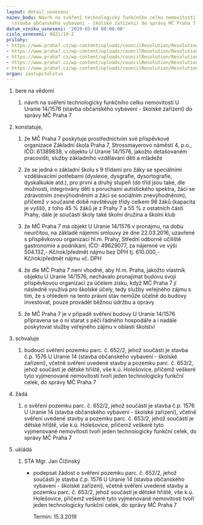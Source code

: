 ```yaml
---
layout: detail_usneseni
nazev_bodu: Návrh na svěření technologicky funkčního celku nemovitostí U Uranie 14/1576
  (stavba občanského vybavení - školské zařízení) do správy MČ Praha 7
datum_vzniku_usneseni: '2019-03-04 00:00:00'
cislo_usneseni: 0021/19-Z
prilohy:
- https://www.praha7.cz/wp-content/uploads/councilResolution/Resolutions/30657/export/01_svereni1576~434416.docx
- https://www.praha7.cz/wp-content/uploads/councilResolution/Resolutions/30657/export/02_svereni1576~434415.pdf
- https://www.praha7.cz/wp-content/uploads/councilResolution/Resolutions/30657/export/03_svereni1576~434414.pdf
- https://www.praha7.cz/wp-content/uploads/councilResolution/Resolutions/30657/export/04_svereni1576~434413.pdf
- https://www.praha7.cz/wp-content/uploads/councilResolution/Resolutions/30657/export/export~434730.pdf
organ: zastupitelstvo
---
```

<ol id="urzList" class="urzList_view"><li class="urzClass1" id=""><span name="1">bere na vědomí</span><ol class="urzOlClass decimal "><li class="urzClass2" id="" style="text-align: left;"><span><p>návrh na svěření technologicky funkčního celku nemovitostí U Uranie 14/1576 (stavba občanského vybavení - školské zařízení) do správy MČ Praha 7</p></span></li></ol></li><li class="urzClass1" id=""><span name="50">konstatuje,</span><ol class="urzOlClass decimal "><li class="urzClass2" id="" style="text-align: left;"><span><p>že MČ Praha 7 poskytuje prostřednictvím své příspěvkové organizace Základní škola Praha 7, Strossmayerovo náměstí 4, p.o., IČO: 61389838, v objektu U Uranie 14/1576, jakožto detašovaném pracovišti, služby základního vzdělávání dětí a mládeže<br></p></span></li><li class="urzClass2" id="" style="text-align: left;"><span><p>že se jedná o základní školu s 9 třídami pro žáky se speciálními vzdělávacími potřebami (dyslexie, dysgrafie, dysortografie, dyskalkukie atd.), pro první a druhý stupeň (do tříd jsou také, dle možností, integrovány děti s poruchami autistického spektra, žáci se zdravotním znevýhodněním a žáci se sociálním znevýhodněním), přičemž v současné době navštěvuje třídy celkem 98 žáků (kapacita je vyšší), z toho 45 % žáků je z Prahy 7 a 55 % z ostatních částí Prahy, dále je součástí školy také školní družina a školní klub</p></span></li><li class="urzClass2" id="" style="text-align: left;"><span><p>že MČ Praha 7 má objekt U Uranie 14/1576 v pronájmu, na dobu neurčitou, na základě nájemní smlouvy ze dne 22.03.2016, uzavřené s příspěvkovou organizací hl.m. Prahy, Střední odborné učiliště gastronomie a podnikání, IČO: 49629077, za nájemné ve výši 504.132,- Kč/rok/předmět nájmu bez DPH tj. 610.000,- Kč/rok/předmět nájmu vč. DPH<br></p></span></li><li class="urzClass2" id="" style="text-align: left;"><span><p>že dle MČ Praha 7 není vhodné, aby hl.m. Praha, jakožto vlastník objektu U Uranie 14/1576, nechávalo pronajímat budovu svojí příspěvkovou organizací za účelem zisku, když MČ Praha 7 jí následně využívá pro školské účely, tedy služby veřejného zájmu s tím, že s ohledem na tento právní stav nemůže účelně do budovy investovat, pouze provádět běžnou údržbu a opravy</p></span></li><li class="urzClass2" id="" style="text-align: left;"><span><p>že MČ Praha 7 je v případě svěření budovy U Uranie 14/1576 připravena se o ní starat s péčí řádného hospodáře a i nadále poskytovat služby veřejného zájmu v oblasti školství</p></span></li></ol></li><li class="urzClass1" id=""><span name="24">schvaluje</span><ol class="urzOlClass decimal " id=""><li class="urzClass2" id="" style="text-align: left;"><span><p>budoucí svěření pozemku parc. č. 652/2, jehož součástí je stavba č.p. 1576 U Uranie 14 (stavba občanského vybavení - školské zařízení), včetně svěření uvedené stavby a pozemku parc. č. 653/2, jehož součástí je dětské hřiště, vše k.ú. Holešovice, přičemž veškeré tyto vyjmenované nemovitosti tvoří jeden technologicky funkční celek, do správy MČ Praha 7</p></span></li></ol></li><li class="urzClass1" id=""><span name="86">žádá</span><ol class="urzOlClass decimal "><li class="urzClass2" id="" style="text-align: left;"><span><p>o svěření pozemku parc. č. 652/2, jehož součástí je stavba č.p. 1576 U Uranie 14 (stavba občanského vybavení - školské zařízení), včetně svěření uvedené stavby a pozemku parc. č. 653/2, jehož součástí je dětské hřiště, vše k.ú. Holešovice, přičemž veškeré tyto vyjmenované nemovitosti tvoří jeden technologicky funkční celek, do správy MČ Praha 7</p></span></li></ol></li><li class="urzClass1" id="urzUkoly"><span name="1">ukládá</span><ol class="urzOlClass"><li class="urzClass2"><span><p>STA Mgr. Jan Čižinský</p></span><ul class="urzUlClass"><li class="urzClass3"><span><p>podepsat žádost o svěření pozemku parc. č. 652/2, jehož součástí je stavba č.p. 1576 U Uranie 14 (stavba občanského vybavení - školské zařízení), včetně svěření uvedené stavby a pozemku parc. č. 653/2, jehož součástí je dětské hřiště, vše k.ú. Holešovice, přičemž veškeré tyto vyjmenované nemovitosti tvoří jeden technologicky funkční celek, do správy MČ Praha 7</p></span><span class="urzUkolTermin">  Termín:&nbsp;15.3.2019</span></li></ul></li></ol></li></ol>